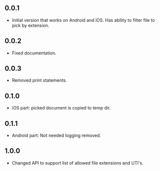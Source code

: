 ## 0.0.1

* Initial version that works on Android and iOS. Has ability to filter file to pick by extension.

## 0.0.2

* Fixed documentation.

## 0.0.3

* Removed print statements.

## 0.1.0

* iOS part: picked document is copied to temp dir.

## 0.1.1

* Android part: Not needed logging removed.

## 1.0.0

* Changed API to support list of allowed file extensions and UTI's.